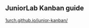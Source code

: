 ## JuniorLab Kanban guide

[1urch.github.io/junior-kanban/](https://1urch.github.io/junior-kanban/)

